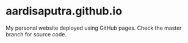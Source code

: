 # aardisaputra.github.io

My personal website deployed using GitHub pages. Check the master branch for source code. 
